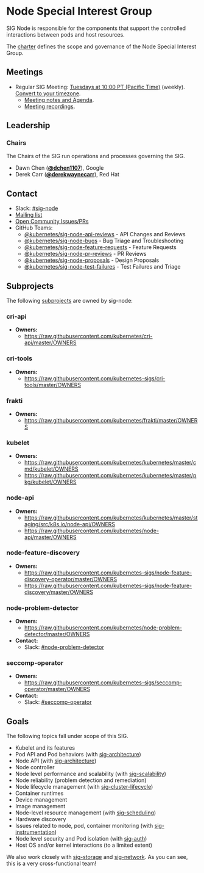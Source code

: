 <!---
This is an autogenerated file!

Please do not edit this file directly, but instead make changes to the
sigs.yaml file in the project root.

To understand how this file is generated, see https://git.k8s.io/community/generator/README.md
--->
# Node Special Interest Group

SIG Node is responsible for the components that support the controlled interactions between pods and host resources.

The [charter](charter.md) defines the scope and governance of the Node Special Interest Group.

## Meetings
* Regular SIG Meeting: [Tuesdays at 10:00 PT (Pacific Time)](https://zoom.us/j/4799874685) (weekly). [Convert to your timezone](http://www.thetimezoneconverter.com/?t=10:00&tz=PT%20%28Pacific%20Time%29).
  * [Meeting notes and Agenda](https://docs.google.com/document/d/1Ne57gvidMEWXR70OxxnRkYquAoMpt56o75oZtg-OeBg/edit?usp=sharing).
  * [Meeting recordings](https://www.youtube.com/watch?v=FbKOI9-x9hI&list=PL69nYSiGNLP1wJPj5DYWXjiArF-MJ5fNG).

## Leadership

### Chairs
The Chairs of the SIG run operations and processes governing the SIG.

* Dawn Chen (**[@dchen1107](https://github.com/dchen1107)**), Google
* Derek Carr (**[@derekwaynecarr](https://github.com/derekwaynecarr)**), Red Hat

## Contact
- Slack: [#sig-node](https://kubernetes.slack.com/messages/sig-node)
- [Mailing list](https://groups.google.com/forum/#!forum/kubernetes-sig-node)
- [Open Community Issues/PRs](https://github.com/kubernetes/community/labels/sig%2Fnode)
- GitHub Teams:
    - [@kubernetes/sig-node-api-reviews](https://github.com/orgs/kubernetes/teams/sig-node-api-reviews) - API Changes and Reviews
    - [@kubernetes/sig-node-bugs](https://github.com/orgs/kubernetes/teams/sig-node-bugs) - Bug Triage and Troubleshooting
    - [@kubernetes/sig-node-feature-requests](https://github.com/orgs/kubernetes/teams/sig-node-feature-requests) - Feature Requests
    - [@kubernetes/sig-node-pr-reviews](https://github.com/orgs/kubernetes/teams/sig-node-pr-reviews) - PR Reviews
    - [@kubernetes/sig-node-proposals](https://github.com/orgs/kubernetes/teams/sig-node-proposals) - Design Proposals
    - [@kubernetes/sig-node-test-failures](https://github.com/orgs/kubernetes/teams/sig-node-test-failures) - Test Failures and Triage

## Subprojects

The following [subprojects][subproject-definition] are owned by sig-node:
### cri-api
- **Owners:**
  - https://raw.githubusercontent.com/kubernetes/cri-api/master/OWNERS
### cri-tools
- **Owners:**
  - https://raw.githubusercontent.com/kubernetes-sigs/cri-tools/master/OWNERS
### frakti
- **Owners:**
  - https://raw.githubusercontent.com/kubernetes/frakti/master/OWNERS
### kubelet
- **Owners:**
  - https://raw.githubusercontent.com/kubernetes/kubernetes/master/cmd/kubelet/OWNERS
  - https://raw.githubusercontent.com/kubernetes/kubernetes/master/pkg/kubelet/OWNERS
### node-api
- **Owners:**
  - https://raw.githubusercontent.com/kubernetes/kubernetes/master/staging/src/k8s.io/node-api/OWNERS
  - https://raw.githubusercontent.com/kubernetes/node-api/master/OWNERS
### node-feature-discovery
- **Owners:**
  - https://raw.githubusercontent.com/kubernetes-sigs/node-feature-discovery-operator/master/OWNERS
  - https://raw.githubusercontent.com/kubernetes-sigs/node-feature-discovery/master/OWNERS
### node-problem-detector
- **Owners:**
  - https://raw.githubusercontent.com/kubernetes/node-problem-detector/master/OWNERS
- **Contact:**
  - Slack: [#node-problem-detector](https://kubernetes.slack.com/messages/node-problem-detector)
### seccomp-operator
- **Owners:**
  - https://raw.githubusercontent.com/kubernetes-sigs/seccomp-operator/master/OWNERS
- **Contact:**
  - Slack: [#seccomp-operator](https://kubernetes.slack.com/messages/seccomp-operator)

[subproject-definition]: https://github.com/kubernetes/community/blob/master/governance.md#subprojects
<!-- BEGIN CUSTOM CONTENT -->
## Goals

The following topics fall under scope of this SIG.

- Kubelet and its features
- Pod API and Pod behaviors (with [sig-architecture](../sig-architecture))
- Node API (with [sig-architecture](../sig-architecture))
- Node controller
- Node level performance and scalability (with [sig-scalability](../sig-scalability))
- Node reliability (problem detection and remediation)
- Node lifecycle management (with [sig-cluster-lifecycle](../sig-cluster-lifecycle))
- Container runtimes
- Device management
- Image management
- Node-level resource management (with [sig-scheduling](../sig-scheduling))
- Hardware discovery
- Issues related to node, pod, container monitoring (with [sig-instrumentation](../sig-instrumentation))
- Node level security and Pod isolation (with [sig-auth](../sig-auth))
- Host OS and/or kernel interactions (to a limited extent)

We also work closely with [sig-storage](../sig-storage) and [sig-network](../sig-network). As you can see, this is a very cross-functional team!
<!-- END CUSTOM CONTENT -->
